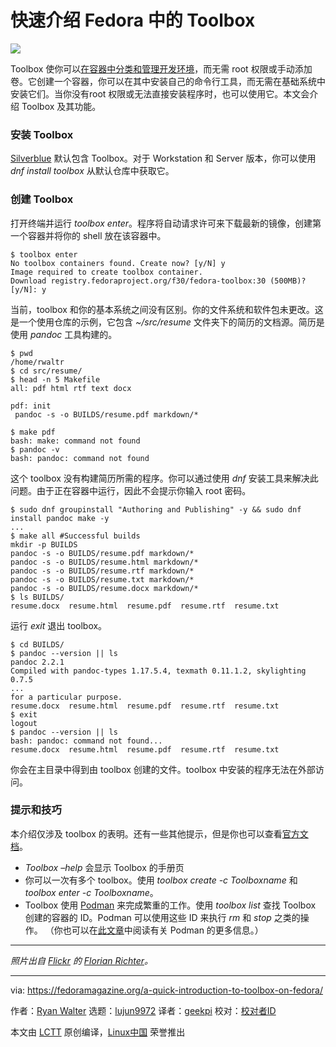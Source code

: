 [#]: collector: (lujun9972)
[#]: translator: (geekpi)
[#]: reviewer: ( )
[#]: publisher: ( )
[#]: url: ( )
[#]: subject: (A quick introduction to Toolbox on Fedora)
[#]: via: (https://fedoramagazine.org/a-quick-introduction-to-toolbox-on-fedora/)
[#]: author: (Ryan Walter https://fedoramagazine.org/author/rwaltr/)

快速介绍 Fedora 中的 Toolbox
======

![][1]

Toolbox 使你可以[在容器中分类和管理开发环境][2]，而无需 root 权限或手动添加卷。它创建一个容器，你可以在其中安装自己的命令行工具，而无需在基础系统中安装它们。当你没有root 权限或无法直接安装程序时，也可以使用它。本文会介绍 Toolbox 及其功能。

### 安装 Toolbox

[Silverblue][3] 默认包含 Toolbox。对于 Workstation 和 Server 版本，你可以使用 _dnf install toolbox_ 从默认仓库中获取它。

### 创建 Toolbox

打开终端并运行 _toolbox enter_。程序将自动请求许可来下载最新的镜像，创建第一个容器并将你的 shell 放在该容器中。

```
$ toolbox enter
No toolbox containers found. Create now? [y/N] y
Image required to create toolbox container.
Download registry.fedoraproject.org/f30/fedora-toolbox:30 (500MB)? [y/N]: y
```

当前，toolbox 和你的基本系统之间没有区别。你的文件系统和软件包未更改。这是一个使用仓库的示例，它包含 _~/src/resume_ 文件夹下的简历的文档源。简历是使用 _pandoc_ 工具构建的。

```
$ pwd
/home/rwaltr
$ cd src/resume/
$ head -n 5 Makefile
all: pdf html rtf text docx

pdf: init
 pandoc -s -o BUILDS/resume.pdf markdown/*

$ make pdf
bash: make: command not found
$ pandoc -v
bash: pandoc: command not found
```

这个 toolbox 没有构建简历所需的程序。你可以通过使用 _dnf_ 安装工具来解决此问题。由于正在容器中运行，因此不会提示你输入 root 密码。

```
$ sudo dnf groupinstall "Authoring and Publishing" -y && sudo dnf install pandoc make -y
...
$ make all #Successful builds
mkdir -p BUILDS
pandoc -s -o BUILDS/resume.pdf markdown/*
pandoc -s -o BUILDS/resume.html markdown/*
pandoc -s -o BUILDS/resume.rtf markdown/*
pandoc -s -o BUILDS/resume.txt markdown/*
pandoc -s -o BUILDS/resume.docx markdown/*
$ ls BUILDS/
resume.docx  resume.html  resume.pdf  resume.rtf  resume.txt
```

运行 _exit_ 退出 toolbox。

```
$ cd BUILDS/
$ pandoc --version || ls
pandoc 2.2.1
Compiled with pandoc-types 1.17.5.4, texmath 0.11.1.2, skylighting 0.7.5
...
for a particular purpose.
resume.docx  resume.html  resume.pdf  resume.rtf  resume.txt
$ exit
logout
$ pandoc --version || ls
bash: pandoc: command not found...
resume.docx  resume.html  resume.pdf  resume.rtf  resume.txt
```

你会在主目录中得到由 toolbox 创建的文件。toolbox 中安装的程序无法在外部访问。

### 提示和技巧

本介绍仅涉及 toolbox 的表明。还有一些其他提示，但是你也可以查看[官方文档][2]。

  * _Toolbox –help_ 会显示 Toolbox 的手册页
  * 你可以一次有多个 toolbox。使用 _toolbox create -c Toolboxname_ 和 _toolbox enter -c Toolboxname_。
  * Toolbox 使用 [Podman][4] 来完成繁重的工作。使用 _toolbox list_ 查找 Toolbox 创建的容器的 ID。Podman 可以使用这些 ID 来执行 _rm_ 和 _stop_ 之类的操作。 （你也可以在[此文章][5]中阅读有关 Podman 的更多信息。）


* * *

_照片出自 [Flickr][7] 的 [Florian Richter][6]。_

--------------------------------------------------------------------------------

via: https://fedoramagazine.org/a-quick-introduction-to-toolbox-on-fedora/

作者：[Ryan Walter][a]
选题：[lujun9972][b]
译者：[geekpi](https://github.com/geekpi)
校对：[校对者ID](https://github.com/校对者ID)

本文由 [LCTT](https://github.com/LCTT/TranslateProject) 原创编译，[Linux中国](https://linux.cn/) 荣誉推出

[a]: https://fedoramagazine.org/author/rwaltr/
[b]: https://github.com/lujun9972
[1]: https://fedoramagazine.org/wp-content/uploads/2019/11/toolbox-816x345.jpg
[2]: https://docs.fedoraproject.org/en-US/fedora-silverblue/toolbox/
[3]: https://fedoramagazine.org/what-is-silverblue/
[4]: https://podman.io/
[5]: https://fedoramagazine.org/running-containers-with-podman/
[6]: https://flickr.com/photos/florianric/
[7]: https://flickr.com/photos/florianric/7263382550/
